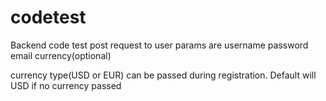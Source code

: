 # codetest
Backend code test
post request to user params are 
  username
  password
  email
  currency(optional)

  currency type(USD or EUR) can be passed during registration. Default will USD if no currency passed